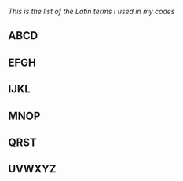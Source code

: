 *This is the list of the Latin terms I used in my codes*

## ABCD ##

## EFGH ##

## IJKL ##

## MNOP ##

## QRST ##

## UVWXYZ ##
